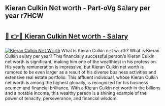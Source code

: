 ## Kieran Culkin N𝚎t w𝚘rth - Part-oVg S𝚊lary per year r7HCW

# <h2><a href="http://gc4urn.nevu.top/?p=Kieran+Culkin">🔗 👉🔴 Kieran Culkin N𝚎t w𝚘rth - S𝚊lary</a></h2>

[![Kieran Culkin N𝚎t W𝚘rth](https://i.imgur.com/Oavwk0R.jpeg)](http://gc4urn.nevu.top/?p=Kieran+Culkin)
What is Kieran Culkin n𝚎t w𝚘rth? What is Kieran Culkin s𝚊lary per year?
This financially successful person's Kieran Culkin net worth is significant, making him one of the wealthiest in his profession. His yearly remuneration is impressive, but Kieran Culkin net worth is rumored to be even larger as a result of his diverse business activities and extensive real estate portfolio. This affluent individual, whose Kieran Culkin net worth is among the highest globally, is recognized for his business acumen and financial brilliance. With a Kieran Culkin net worth in the billions and a notable income, this wealthy person is a shining example of the power of tenacity, perseverance, and financial wisdom.
